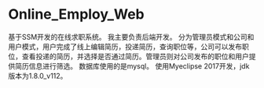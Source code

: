 # Online_Employ_Web
基于SSM开发的在线求职系统。
我主要负责后端开发。
分为管理员模式和公司和用户模式，用户完成了线上编辑简历，投递简历，查询职位等，公司可以发布职位，查看投递的简历，并选择是否通过简历。管理员则对公司发布的职位和用户提供简历信息进行筛选。
数据库使用的是mysql。
使用Myeclipse 2017开发，jdk版本为1.8.0_v112。
